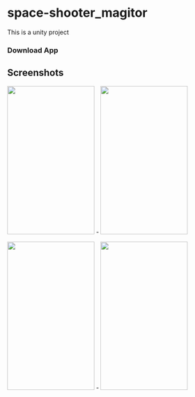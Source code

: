 # space-shooter_magitor
This is a unity project

### Download App

## Screenshots
<img src="screenshot/1.jpeg" width="200" height="340"> - <img src="assets/2.jpeg" width="200" height="340">

<img src="screenshot/3.jpeg" width="200" height="340"> - <img src="assets/4.jpeg" width="200" height="340">
